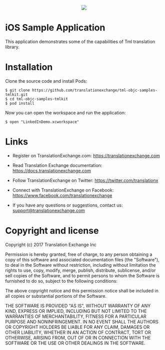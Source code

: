 <p align="center">
  <img src="https://avatars0.githubusercontent.com/u/1316274?v=3&s=200">
</p>

# iOS Sample Application

This application demonstrates some of the capabilities of Tml translation library.


# Installation

Clone the source code and install Pods:

	$ git clone https://github.com/translationexchange/tml-objc-samples-tmlkit.git
	$ cd tml-objc-samples-tmlkit
	$ pod install


Now you can open the workspace and run the application:

	$ open "LinkedInDemo.xcworkspace"


Links
==================

* Register on TranslationExchange.com: https://translationexchange.com

* Read Translation Exchange documentation: https://docs.translationexchange.com

* Follow TranslationExchange on Twitter: https://twitter.com/translationx

* Connect with TranslationExchange on Facebook: https://www.facebook.com/translationexchange

* If you have any questions or suggestions, contact us: support@translationexchange.com


Copyright and license
==================

Copyright (c) 2017 Translation Exchange Inc

Permission is hereby granted, free of charge, to any person obtaining
a copy of this software and associated documentation files (the
"Software"), to deal in the Software without restriction, including
without limitation the rights to use, copy, modify, merge, publish,
distribute, sublicense, and/or sell copies of the Software, and to
permit persons to whom the Software is furnished to do so, subject to
the following conditions:

The above copyright notice and this permission notice shall be
included in all copies or substantial portions of the Software.

THE SOFTWARE IS PROVIDED "AS IS", WITHOUT WARRANTY OF ANY KIND,
EXPRESS OR IMPLIED, INCLUDING BUT NOT LIMITED TO THE WARRANTIES OF
MERCHANTABILITY, FITNESS FOR A PARTICULAR PURPOSE AND
NONINFRINGEMENT. IN NO EVENT SHALL THE AUTHORS OR COPYRIGHT HOLDERS BE
LIABLE FOR ANY CLAIM, DAMAGES OR OTHER LIABILITY, WHETHER IN AN ACTION
OF CONTRACT, TORT OR OTHERWISE, ARISING FROM, OUT OF OR IN CONNECTION
WITH THE SOFTWARE OR THE USE OR OTHER DEALINGS IN THE SOFTWARE.
